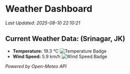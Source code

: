 
# Weather Dashboard

_Last Updated: 2025-08-10 22:10:21_

## Current Weather Data: (Srinagar, JK)
- **Temperature:** 19.3 °C ![Temperature Badge](https://img.shields.io/badge/Temperature-Low%20Temp-blue)
- **Wind Speed:** 5.9 km/h ![Wind Speed Badge](https://img.shields.io/badge/Wind%20Speed-Light%20Wind-blue)

*Powered by Open-Meteo API*
